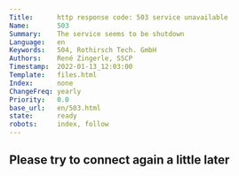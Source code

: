 ```yaml
---
Title:      http response code: 503 service unavailable
Name:       503
Summary:    The service seems to be shutdown
Language:   en
Keywords:   504, Rothirsch Tech. GmbH
Authors:    René Zingerle, SSCP
Timestamp:  2022-01-13_12:03:00
Template:   files.html
Index:      none
ChangeFreq: yearly
Priority:   0.0
base_url:   en/503.html
state:      ready
robots:     index, follow
---
```


## Please try to connect again a little later
